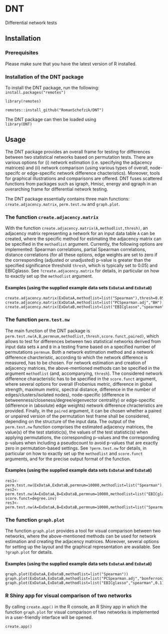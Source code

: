 # DNT

Differential network tests

## Installation

### Prerequisites

Please make sure that you have the latest version of R installed.  

### Installation of the DNT package

To install the DNT package, run the following:  
`install.packages("remotes")` 

`library(remotes)`

`remotes::install_github("RomanSchefzik/DNT")` 

The DNT package can then be loaded using  
`library(DNT)`

## Usage

The DNT package provides an overall frame for testing for differences between two statistical networks based on permutation tests. There are various options for (i) network estimation (i.e. specifying the adjacency matrices) and (ii) network comparison (using various types of overall, node-specifc or edge-specific network difference chacteristics). Moreover, tools for graphical illustrations and comparisons are offered. DNT fuses scattered functions from packages such as igraph, Hmisc, energy and qgraph in an overarching frame for differential network testing. 

The DNT package essentially contains three main functions: `create.adjacency.matrix`, `perm.test.nw` and `graph.plot`.

### The function `create.adjacency.matrix`

With the function `create.adjacency.matrix(A,methodlist,thresh)`, an adjacency matrix representing a network for an input data table `A` can be created, where the specific method for estimating the adjacency matrix can be specified in the `methodlist` argument. Currently, the following options are implemented: Spearman correlations, partial Spearman correlations, distance correlations (for all these options, edge weights are set to zero if the corresponding (adjusted or unadjusted) p-value is greater than the specified significance threshold `thresh`, which is typically set to 0.05) and EBICglasso. 
See `?create.adjacency.matrix` for details, in particular on how to exactly set up the `methodlist` argument.

#### Examples (using the supplied example data sets `ExDataA` and `ExDataB`)
```
create.adjacency.matrix(ExDataA,methodlist=list("Spearman"),thresh=0.05)
create.adjacency.matrix(ExDataA,methodlist=list("PCSpearman.adj","BH"),thresh=0.1)
create.adjacency.matrix(ExDataB,methodlist=list("EBICglasso","spearman",0.1))
```

### The function `perm.test.nw`

The main function of the DNT package is `perm.test.nw(A,B,permnum,methodlist,thresh,score.funct,paired)`, which allows to test for differences between two statistical networks derived from input data sets `A` and `B` in a testing frame based on a specified number of permutations `permnum`. Both a network estimation method and a network difference charcteristic, according to which the network difference is measured, has to be chosen. For network estimation and creation of adjacency matrices, the above-mentioned methods can be specified in the argument `methodlist` (and, accompanying, `thresh`). The considered network difference characteristic has to be specified in the `score.funct` argument, where several options for overall (Frobenius metric, difference in global strength, maximum metric, spectral distance, difference in the number of edges/clusters/isolated nodes), node-specific (difference in betweenness/closeness/degree/eigenvector centrality) or edge-specific (difference in (absolute) edge weights) network difference chracteristics are provided. Finally, in the `paired` argument, it can be chosen whether a paired or unpaired version of the permutation test frame shall be considered, depending on the structure of the input data. The output of the `perm.test.nw` function comprises the estimated adjacency matrices, the value(s) of the test statistic(s), the values of the test statistic(s) when applying permutations, the corresponding p-values and the corresponding p-values when including a pseudocount to avoid p-values that are exactly zero in permutation-based settings.
See `?perm.test.nw` for details, in particular on how to exactly set up the `methodlist` and `score.funct` arguments, and for the precise output format of the function.

#### Examples (using the supplied example data sets `ExDataA` and `ExDataB`)
```
res1<-perm.test.nw(ExDataA,ExDataB,permnum=10000,methodlist=list("Spearman"),thresh=0.05,score.func=global.str,paired=TRUE)
res2<-perm.test.nw(A=ExDataA,B=ExDataB,permnum=10000,methodlist=list("EBICglasso","spearman",0.1), score.funct=degree.inv)
res3<-perm.test.nw(A=ExDataA,B=ExDataB,permnum=10000,methodlist=list("Spearman.adj","bonferroni"),score.funct=edge.inv)
```

### The function `graph.plot`

The function `graph.plot` provides a tool for visual comparison between two networks, where the above-mentioned methods can be used for network estimation and creating the adjacency matrices. Moreover, several options for setting up the layout and the graphical representation are available. 
See `?graph.plot` for details.

#### Examples (using the supplied example data sets `ExDataA` and `ExDataB`)
```
graph.plot(ExDataA,ExDataB,methodlist=list("Spearman"))
graph.plot(ExDataA,ExDataB,methodlist=list("PCSpearman.adj","bonferroni"),layout=igraph::layout.circle,curved=FALSE)
graph.plot(ExDataA,ExDataB,methodlist=list("EBICglasso","spearman",0.1),layout=igraph::layout.fruchterman.reingold,curved=FALSE)
```

### R Shiny app for visual comparison of two networks

By calling `create.app()` in the R console, an R Shiny app in which the function `graph.plot` for visual comparison of two networks is implemented in a user-friendly interface will be opened.
```
create.app()
```
